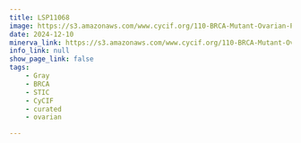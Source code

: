 ```yaml
---
title: LSP11068
image: https://s3.amazonaws.com/www.cycif.org/110-BRCA-Mutant-Ovarian-Precursors/LSP11068/LSP11068.png
date: 2024-12-10
minerva_link: https://s3.amazonaws.com/www.cycif.org/110-BRCA-Mutant-Ovarian-Precursors/LSP11068/index.html
info_link: null
show_page_link: false
tags:
    - Gray
    - BRCA
    - STIC
    - CyCIF
    - curated
    - ovarian

---
```

